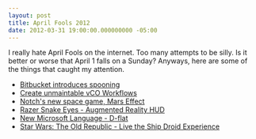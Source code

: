 ```yaml
---
layout: post
title: April Fools 2012
date: 2012-03-31 19:00:00.000000000 -05:00
---
```



I really hate April Fools on the internet. Too many attempts to be silly. Is
it better or worse that April 1 falls on a Sunday? Anyways, here are some of
the things that caught my attention.

* [Bitbucket introduces spooning](https://bitbucket.org/spooning/)
* [Create unmaintable vCO Workflows](http://www.vcoportal.de/2012/04/safe-your-job-create-unmaintainable-workflows/)
* [Notch's new space game, Mars Effect](http://marseffect.net)
* [Razer Snake Eyes - Augmented Reality HUD](http://www.razerzone.com/snakeeyes)
* [New Microsoft Language - D-flat](https://twitter.com/#!/mminasi/status/186426766406070272)
* [Star Wars: The Old Republic - Live the Ship Droid Experience](http://www.swtor.com/news/news-article/20120401)
